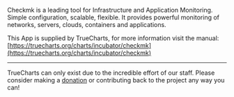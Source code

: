 Checkmk is a leading tool for Infrastructure and Application Monitoring. Simple configuration, scalable, flexible. It provides powerful monitoring of networks, servers, clouds, containers and applications.

This App is supplied by TrueCharts, for more information visit the manual: [https://truecharts.org/charts/incubator/checkmk](https://truecharts.org/charts/incubator/checkmk)

---

TrueCharts can only exist due to the incredible effort of our staff.
Please consider making a [donation](https://truecharts.org/about/sponsor) or contributing back to the project any way you can!
